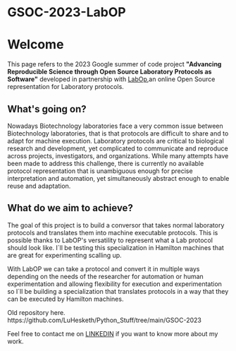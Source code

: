 # GSOC-2023-LabOP

<h1>Welcome</h1>

<p>This page refers to the 2023 Google summer of code project <strong>"Advancing Reproducible Science through Open Source Laboratory Protocols as Software"</strong> developed in partnership with <a href="https://bioprotocols.github.io/labop/">LabOp</a>,an online Open Source representation for Laboratory protocols.<p>

<h2>What's going on?</h2>
<p>Nowadays Biotechnology laboratories face a very common issue between Biotechnology laboratories, that is that protocols are difficult to share and to adapt for machine execution. Laboratory protocols are critical to biological research and development, yet complicated to communicate and reproduce across projects, investigators, and organizations. While many attempts have been made to address this challenge, there is currently no available protocol representation that is unambiguous enough for precise interpretation and automation, yet simultaneously abstract enough to enable reuse and adaptation.<p>

<h2>What do we aim to achieve?</h2>
<p>The goal of this project is to build a conversor that takes normal laboratory protocols and translates them into machine executable protocols. This is possible thanks to LabOP's versatility to represent what a Lab protocol should look like. I´ll be testing this specialization in Hamilton machines that are great for experimenting scalling up.<p>

<p>With LabOP we can take a protocol and convert it in multiple ways depending on the needs of the researcher for automation or human experimentation and allowing flexibility for execution and experimentation so I`ll be building a specialization that translates protocols in a way that they can be executed by Hamilton machines.<p>

<p>Old repository here.
https://github.com/LuHesketh/Python_Stuff/tree/main/GSOC-2023 <p>


<p>Feel free to contact me on <a href="https://www.linkedin.com/in/luiza-zucchi-hesketh-0020631a5?lipi=urn%3Ali%3Apage%3Ad_flagship3_profile_view_base_contact_details%3B2%2FIwVtnHTJ2JaJo%2BDehwYg%3D%3Dr">LINKEDIN</a> if you want to know more about my work.</p>

